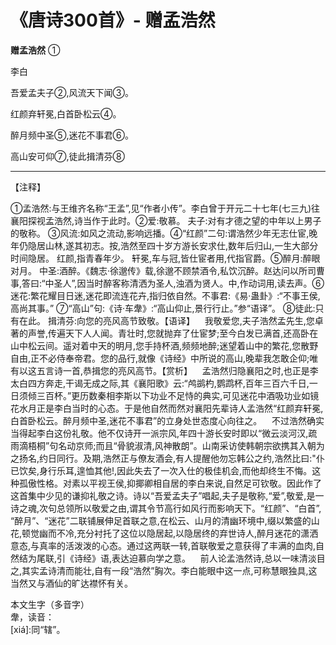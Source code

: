 # 《唐诗300首》- 赠孟浩然

**赠孟浩然** ①                

李白

吾爱孟夫子②,风流天下闻③。

红颜弃轩冕,白首卧松云④。

醉月频中圣⑤,迷花不事君⑥。

高山安可仰⑦,徒此揖清芬⑧

---

【注释】    

①孟浩然:与王维齐名称“王孟”,见“作者小传”。李白曾于开元二十七年(七三九)往襄阳探视孟浩然,诗当作于此时。②爱:敬慕。 夫子:对有才德之望的中年以上男子的敬称。 ③风流:如风之流动,影响远播。④“红颜”二句:谓浩然少年无志仕宦,晚年仍隐居山林,遂其初志。按,浩然至四十岁方游长安求仕,数年后归山,一生大部分时间隐居。 红颜,指青春年少。 轩冕,车与冠,皆仕宦者用,代指官爵。⑤醉月:醉眼对月。 中圣:酒醉。《魏志·徐邈传》载,徐邈不顾禁酒令,私饮沉醉。赵达问以所司曹事,答曰:“中圣人”,因当时醉客称清洒为圣人,浊酒为贤人。中,作动词用,读去声。⑥迷花:繁花耀目日迷,迷花即流连花卉,指归依自然。不事君:《易·蛊卦》:“不事王侯,高尚其事。” ⑦“高山”句:《诗·车舝》:“高山仰止,景行行止。”参“语译”。 ⑧徒此:只有在此。 揖清芬:向您的亮风高节致敬。【语译】    我敬爱您,夫子浩然孟先生,您卓著的声誉,传遍天下人人闻。青壮时,您就抛弃了仕宦梦;至今白发已满首,还高卧在山中松云间。遥对着中天的明月,您手持杯酒,频频地醉;迷望着山中的繁花,您散野自由,正不必侍奉帝君。您的品行,就像《诗经》中所说的高山,晚辈我怎敢企仰;唯有以这五言诗一首,恭揖您的亮风高节。【赏析】    孟浩然归隐襄阳之时,也正是李太白四方奔走,干谒无成之际,其《襄阳歌》云:“鸬鹚杓,鹦鹉杯,百年三百六千日,一日须倾三百杯。”更历数秦相李斯以下功业不足恃的典实,可见迷花中酒吸功业如镜花水月正是李白当时的心态。于是他自然而然对襄阳先辈诗人孟浩然“红颜弃轩冕,白首卧松云。醉月频中圣,迷花不事君”的立身处世态度心向往之。    不过浩然确实当得起李白这份礼敬。他不仅诗开一派宗风,年四十游长安时即以“微云淡河汉,疏雨滴梧桐”句名动京师;而且“骨貌淑清,风神散朗”。山南采访使韩朝宗欲携其入朝为之扬名,约日同行。及期,浩然正与僚友酒会,有人提醒他勿忘韩公之约,浩然比曰:"仆已饮矣,身行乐耳,遑恤其他!,因此失去了一次入仕的极佳机会,而他却终生不悔。这种孤傲性格。对素以平视王侯,抑揶卿相自居的李白来说,自然足可钦敬。因此作了这首集中少见的谦抑礼敬之诗。诗以“吾爱孟夫子”唱起,夫子是敬称,“爱”,敬爱,是一诗之魂,次句总领所以敬爱之由,谓其令节高行如风行而影响天下。“红颜”、“白首”, “醉月”、“迷花”二联铺展伸足首联之意,在松云、山月的清幽环境中,缀以繁盛的山花,顿觉幽而不冷,充分衬托了这位以隐居起,以隐居终的弃世诗人,醉月迷花的潇洒意态,与真率的活泼泼的心态。通过这两联一转,首联敬爱之意获得了丰满的血肉,自然结为尾联,引《诗经》语,表达迫慕向学之意。    前人论孟浩然诗,总以一味清淡目之,其实孟诗清而能壮,自有一段“浩然”胸次。李白能眼中这一点,可称慧眼独具,这当然又与酒仙的旷达襟怀有关。

本文生字（多音字）  
舝，读音：  
[xiá]:同“辖”。

